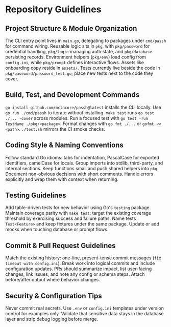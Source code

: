 # Repository Guidelines

## Project Structure & Module Organization
The CLI entry point lives in `main.go`, delegating to packages under `cmd/passh` for command wiring. Reusable logic sits in `pkg`, with `pkg/password` for credential handling, `pkg/login` managing auth state, and `pkg/database` persisting records. Environment helpers (`pkg/env`) load config from `config.ini`, while `pkg/prompt` defines interactive flows. Assets like onboarding copy reside in `assets/`. Tests currently live beside the code in `pkg/password/password_test.go`; place new tests next to the code they cover.

## Build, Test, and Development Commands
`go install github.com/mclacore/passh@latest` installs the CLI locally. Use `go run ./cmd/passh` to iterate without installing. `make test` runs `go test ./... -cover` across modules. Run a focused test with `go test -run TestName ./pkg/<package>`. Format changes with `go fmt ./...` or `gofmt -w <path>`. `./test.sh` mirrors the CI smoke checks.

## Coding Style & Naming Conventions
Follow standard Go idioms: tabs for indentation, PascalCase for exported identifiers, camelCase for locals. Group imports into stdlib, third-party, and internal sections. Keep functions small and push shared helpers into `pkg`. Document non-obvious decisions with short comments. Handle errors explicitly and wrap them with context when returning.

## Testing Guidelines
Add table-driven tests for new behavior using Go's `testing` package. Maintain coverage parity with `make test`; target the existing coverage threshold by exercising success and failure paths. Name tests `Test<Feature>` and keep fixtures under the same package. Update or add mocks when touching database or prompt flows.

## Commit & Pull Request Guidelines
Match the existing history: one-line, present-tense commit messages (`fix timeout with config.ini`). Break work into logical commits and include configuration updates. PRs should summarize impact, list user-facing changes, link issues, and note any config or schema steps. Attach before/after output where behavior changes.

## Security & Configuration Tips
Never commit real secrets. Use `.env` or `config.ini` templates under version control for examples only. Validate that sensitive data stays in the database layer and strip debug logging before merge.
